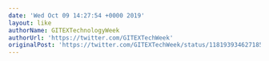 ```yaml
---
date: 'Wed Oct 09 14:27:54 +0000 2019'
layout: like
authorName: GITEXTechnologyWeek
authorUrl: 'https://twitter.com/GITEXTechWeek'
originalPost: 'https://twitter.com/GITEXTechWeek/status/1181939346271854593'
---
```

